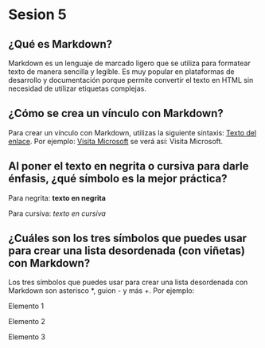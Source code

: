 # Sesion 5

## ¿Qué es Markdown?

Markdown es un lenguaje de marcado ligero que se utiliza para formatear texto de manera sencilla y legible. Es muy popular en plataformas de desarrollo y documentación porque permite convertir el texto en HTML sin necesidad de utilizar etiquetas complejas.

## ¿Cómo se crea un vínculo con Markdown?

Para crear un vínculo con Markdown, utilizas la siguiente sintaxis: [Texto del enlace](URL). Por ejemplo: [Visita Microsoft](https://www.microsoft.com) se verá así: Visita Microsoft.

## Al poner el texto en negrita o cursiva para darle énfasis, ¿qué símbolo es la mejor práctica?

Para negrita: **texto en negrita**

Para cursiva: *texto en cursiva*

## ¿Cuáles son los tres símbolos que puedes usar para crear una lista desordenada (con viñetas) con Markdown?

Los tres símbolos que puedes usar para crear una lista desordenada con Markdown son asterisco *, guion - y más +. Por ejemplo:

Elemento 1

Elemento 2

Elemento 3